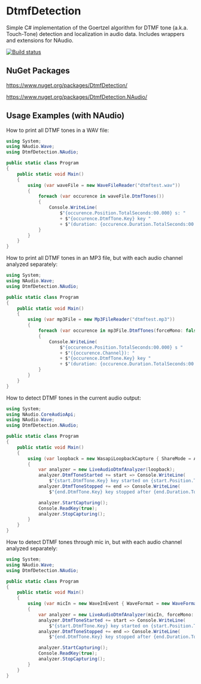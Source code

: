 DtmfDetection
=============

Simple C# implementation of the Goertzel algorithm for DTMF tone (a.k.a. Touch-Tone) detection and localization in audio data. Includes wrappers and extensions for NAudio.

[![Build status](https://ci.appveyor.com/api/projects/status/yxidl32tv632lagv/branch/master?svg=true)](https://ci.appveyor.com/project/bert2/dtmfdetection/branch/master)

NuGet Packages
--------------

https://www.nuget.org/packages/DtmfDetection/

https://www.nuget.org/packages/DtmfDetection.NAudio/

Usage Examples (with NAudio)
----------------------------

How to print all DTMF tones in a WAV file:

``` C#
using System;
using NAudio.Wave;
using DtmfDetection.NAudio;

public static class Program
{
    public static void Main()
    {
		using (var waveFile = new WaveFileReader("dtmftest.wav"))
		{
			foreach (var occurence in waveFile.DtmfTones())
			{
				Console.WriteLine(
					$"{occurence.Position.TotalSeconds:00.000} s: "
					+ $"{occurence.DtmfTone.Key} key "
					+ $"(duration: {occurence.Duration.TotalSeconds:00.000} s)");
			}
		}
	}
}
```

How to print all DTMF tones in an MP3 file, but with each audio channel analyzed separately:

``` C#
using System;
using NAudio.Wave;
using DtmfDetection.NAudio;

public static class Program
{
    public static void Main()
    {
		using (var mp3File = new Mp3FileReader("dtmftest.mp3"))
		{
			foreach (var occurence in mp3File.DtmfTones(forceMono: false))
			{
				Console.WriteLine(
					$"{occurence.Position.TotalSeconds:00.000} s "
					+ $"({occurence.Channel}): "
					+ $"{occurence.DtmfTone.Key} key "
					+ $"(duration: {occurence.Duration.TotalSeconds:00.000} s)");
			}
		}
	}
}
```

How to detect DTMF tones in the current audio output:

``` C#
using System;
using NAudio.CoreAudioApi;
using NAudio.Wave;
using DtmfDetection.NAudio;

public static class Program
{
	public static void Main()
	{
		using (var loopback = new WasapiLoopbackCapture { ShareMode = AudioClientShareMode.Shared })
		{
			var analyzer = new LiveAudioDtmfAnalyzer(loopback);
			analyzer.DtmfToneStarted += start => Console.WriteLine(
				$"{start.DtmfTone.Key} key started on {start.Position.TimeOfDay}");
			analyzer.DtmfToneStopped += end => Console.WriteLine(
				$"{end.DtmfTone.Key} key stopped after {end.Duration.TotalSeconds} s");

			analyzer.StartCapturing();
			Console.ReadKey(true);
			analyzer.StopCapturing();
		}
	}
}
```

How to detect DTMF tones through mic in, but with each audio channel analyzed separately:

``` C#
using System;
using NAudio.Wave;
using DtmfDetection.NAudio;

public static class Program
{
	public static void Main()
	{
		using (var micIn = new WaveInEvent { WaveFormat = new WaveFormat(8000, 32, 1) })
		{
			var analyzer = new LiveAudioDtmfAnalyzer(micIn, forceMono: false);
			analyzer.DtmfToneStarted += start => Console.WriteLine(
				$"{start.DtmfTone.Key} key started on {start.Position.TimeOfDay} (channel {start.Channel})");
			analyzer.DtmfToneStopped += end => Console.WriteLine(
				$"{end.DtmfTone.Key} key stopped after {end.Duration.TotalSeconds} s (channel {end.Channel})");

			analyzer.StartCapturing();
			Console.ReadKey(true);
			analyzer.StopCapturing();
		}
	}
}
```
